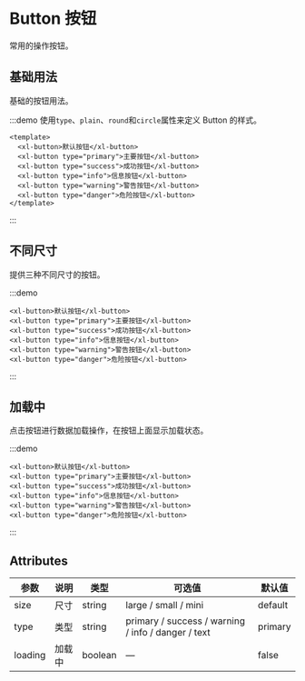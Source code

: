 # Button 按钮

常用的操作按钮。

## 基础用法

基础的按钮用法。

:::demo 使用`type`、`plain`、`round`和`circle`属性来定义 Button 的样式。
```vue
<template>
  <xl-button>默认按钮</xl-button>
  <xl-button type="primary">主要按钮</xl-button>
  <xl-button type="success">成功按钮</xl-button>
  <xl-button type="info">信息按钮</xl-button>
  <xl-button type="warning">警告按钮</xl-button>
  <xl-button type="danger">危险按钮</xl-button>
</template>
```

:::

## 不同尺寸

提供三种不同尺寸的按钮。

:::demo

```vue
<xl-button>默认按钮</xl-button>
<xl-button type="primary">主要按钮</xl-button>
<xl-button type="success">成功按钮</xl-button>
<xl-button type="info">信息按钮</xl-button>
<xl-button type="warning">警告按钮</xl-button>
<xl-button type="danger">危险按钮</xl-button>
```

:::

## 加载中

点击按钮进行数据加载操作，在按钮上面显示加载状态。

:::demo

```vue
<xl-button>默认按钮</xl-button>
<xl-button type="primary">主要按钮</xl-button>
<xl-button type="success">成功按钮</xl-button>
<xl-button type="info">信息按钮</xl-button>
<xl-button type="warning">警告按钮</xl-button>
<xl-button type="danger">危险按钮</xl-button>
```

:::

## Attributes

| 参数    | 说明   | 类型    | 可选值                                             | 默认值  |
| ------- | ------ | ------- | -------------------------------------------------- | ------- |
| size    | 尺寸   | string  | large / small / mini                               | default |
| type    | 类型   | string  | primary / success / warning / info / danger / text | primary |
| loading | 加载中 | boolean | —                                                  | false   |

